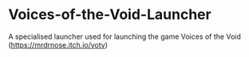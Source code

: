 # Voices-of-the-Void-Launcher
A specialised launcher used for launching the game Voices of the Void (https://mrdrnose.itch.io/votv)
